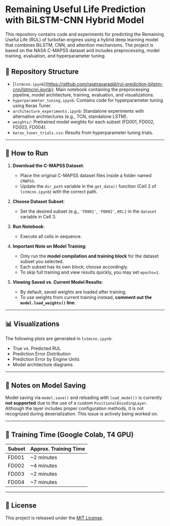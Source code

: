 # Remaining Useful Life Prediction with BiLSTM-CNN Hybrid Model

This repository contains code and experiments for predicting the Remaining Useful Life (RUL) of turbofan engines using a hybrid deep learning model that combines BiLSTM, CNN, and attention mechanisms. The project is based on the NASA C-MAPSS dataset and includes preprocessing, model training, evaluation, and hyperparameter tuning.

## 📁 Repository Structure

- [`lstmcnn.ipynb`]{https://github.com/rajatrayaraddi/rul-prediction-bilstm-cnn/lstmcnn.ipynb}: Main notebook containing the preprocessing pipeline, model architecture, training, evaluation, and visualizations.
- `hyperparameter_tuning.ipynb`: Contains code for hyperparameter tuning using Keras Tuner.
- `architecture_experiments.ipynb`: Standalone experiments with alternative architectures (e.g., TCN, standalone LSTM).
- `weights/`: Pretrained model weights for each subset (FD001, FD002, FD003, FD004).
- `keras_tuner_trials.csv`: Results from hyperparameter tuning trials.

---

## 🚀 How to Run

1. **Download the C-MAPSS Dataset**:
   - Place the original C-MAPSS dataset files inside a folder named `CMAPSS`.
   - Update the `dir_path` variable in the `get_data()` function (Cell 2 of `lstmcnn.ipynb`) with the correct path.

2. **Choose Dataset Subset**:
   - Set the desired subset (e.g., `'FD001'`, `'FD002'`, etc.) in the `dataset` variable in Cell 3.

3. **Run Notebook**:
   - Execute all cells in sequence.

4. **Important Note on Model Training**:
   - Only run the **model compilation and training block** for the dataset subset you selected.
   - Each subset has its own block; choose accordingly.
   - To skip full training and view results quickly, you may set `epochs=1`.

5. **Viewing Saved vs. Current Model Results**:
   - By default, saved weights are loaded after training.
   - To use weights from current training instead, **comment out the `model.load_weights()` line**.

---

## 📊 Visualizations

The following plots are generated in `lstmcnn.ipynb`:
- True vs. Predicted RUL
- Prediction Error Distribution
- Prediction Error by Engine Units
- Model architecture diagrams

---

## 🧠 Notes on Model Saving

Model saving via `model.save()` and reloading with `load_model()` is currently **not supported** due to the use of a custom `PositionalEncodingLayer`. Although the layer includes proper configuration methods, it is not recognized during deserialization. This issue is actively being worked on.

---

## 🧪 Training Time (Google Colab, T4 GPU)

| Subset | Approx. Training Time |
|--------|------------------------|
| FD001  | ~2 minutes             |
| FD002  | ~4 minutes             |
| FD003  | ~2 minutes             |
| FD004  | ~7 minutes             |

---

## 📜 License

This project is released under the [MIT License](LICENSE).
